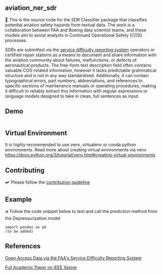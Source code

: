 ## aviation_ner_sdr
:rocket: This is the source code for the SDR Classifier package that classifies potential aviation safety hazards from textual data.  The work is a collaboration between FAA and Boeing data scientist teams, and these models aim to assist analysts in Continued Operational Safety (COS) processes.

SDRs are submitted via the [service difficulty reporting system](https://sdrs.faa.gov/) operators or certified repair stations as a means to document and share information with the aviation community about failures, malfunctions, or defects of aeronautical products. The free-form text description field often contains valuable COS-related information, however it lacks predictable grammatical structure and is not in any way standardized. Additionally, it can contain typographical errors, part numbers, abbreviations, and references to specific sections of maintenance manuals or operating procedures, making it difficult to reliably extract this information with regular expressions or language models designed to take in clean, full sentences as input. 

## Demo
![]()

## Virtual Environment
It is highly recommended to use venv, virtualenv or conda python environments. Read more about creating virtual environments via venv
https://docs.python.org/3/tutorial/venv.html#creating-virtual-environments

## Contributing
🛩️ Please follow the [contribution guideline]()

## Example
:airplane: Follow the code snippet below to test and call the prediction method from the Depressurization model

```
import pandas as pd
(to be added)
```

## References
[Open Access Data via the FAA's Service Difficulty Reporting System](https://sdrs.faa.gov/)

[Full Academic Paper on IEEE Xplore]()
